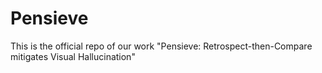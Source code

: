 # Pensieve
This is the official repo of our work "Pensieve: Retrospect-then-Compare mitigates Visual Hallucination"
